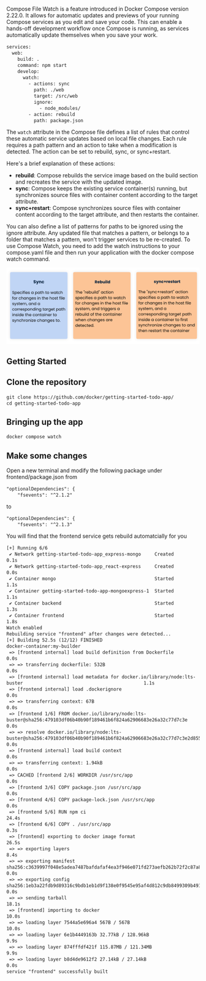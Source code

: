 
Compose File Watch is a feature introduced in Docker Compose version 2.22.0. It allows for automatic updates and previews of your running Compose services as you edit and save your code. This can enable a hands-off development workflow once Compose is running, as services automatically update themselves when you save your work.

```
services:
  web:
    build: .
    command: npm start
    develop:
      watch:   
        - actions: sync
          path: ./web
          target: /src/web
          ignore: 
            - node_modules/
        - action: rebuild
          path: package.json
```


The `watch` attribute in the Compose file defines a list of rules that control these automatic service updates based on local file changes. Each rule requires a path pattern and an action to take when a modification is detected. The action can be set to rebuild, sync, or sync+restart.

Here's a brief explanation of these actions:

- **rebuild**: Compose rebuilds the service image based on the build section and recreates the service with the updated image.
- **sync**: Compose keeps the existing service container(s) running, but synchronizes source files with container content according to the target attribute.
- **sync+restart**: Compose synchronizes source files with container content according to the target attribute, and then restarts the container.

You can also define a list of patterns for paths to be ignored using the ignore attribute. Any updated file that matches a pattern, or belongs to a folder that matches a pattern, won't trigger services to be re-created.
To use Compose Watch, you need to add the watch instructions to your compose.yaml file and then run your application with the docker compose watch command.

![file watch actions](images/file-watch-actions.png)

## Getting Started


## Clone the repository

```
git clone https://github.com/docker/getting-started-todo-app/
cd getting-started-todo-app
```

## Bringing up the app

```
docker compose watch
```

## Make some changes

Open a new terminal and modify the following package under frontend/package.json from 

```
"optionalDependencies": {
    "fsevents": "^2.1.2"
```

to

```
"optionalDependencies": {
    "fsevents": "^2.1.3"
```

You will find that the frontend service gets rebuild automatcially for you

```
[+] Running 6/6
 ✔ Network getting-started-todo-app_express-mongo     Created                                                          0.1s 
 ✔ Network getting-started-todo-app_react-express     Created                                                          0.0s 
 ✔ Container mongo                                    Started                                                          1.1s 
 ✔ Container getting-started-todo-app-mongoexpress-1  Started                                                          1.1s 
 ✔ Container backend                                  Started                                                          1.3s 
 ✔ Container frontend                                 Started                                                          1.8s 
Watch enabled
Rebuilding service "frontend" after changes were detected...
[+] Building 52.5s (12/12) FINISHED                                                             docker-container:my-builder
 => [frontend internal] load build definition from Dockerfile                                                          0.0s
 => => transferring dockerfile: 532B                                                                                   0.0s
 => [frontend internal] load metadata for docker.io/library/node:lts-buster                                            1.1s
 => [frontend internal] load .dockerignore                                                                             0.0s
 => => transferring context: 67B                                                                                       0.0s
 => [frontend 1/6] FROM docker.io/library/node:lts-buster@sha256:479103df06b40b90f189461b6f824a62906683e26a32c77d7c3e  0.0s
 => => resolve docker.io/library/node:lts-buster@sha256:479103df06b40b90f189461b6f824a62906683e26a32c77d7c3e2d855a0e3  0.0s
 => [frontend internal] load build context                                                                             0.0s
 => => transferring context: 1.94kB                                                                                    0.0s
 => CACHED [frontend 2/6] WORKDIR /usr/src/app                                                                         0.0s
 => [frontend 3/6] COPY package.json /usr/src/app                                                                      0.0s
 => [frontend 4/6] COPY package-lock.json /usr/src/app                                                                 0.0s
 => [frontend 5/6] RUN npm ci                                                                                         24.4s
 => [frontend 6/6] COPY . /usr/src/app                                                                                 0.3s 
 => [frontend] exporting to docker image format                                                                       26.5s 
 => => exporting layers                                                                                                8.4s 
 => => exporting manifest sha256:c3639997f048e5adea7487bafdafaf4ea3f946e071fd273aefb262b72f2c87a8                      0.0s 
 => => exporting config sha256:1eb3a22fdb9d89316c9bdb1eb1d9f138e0f9545e95af4d812c9db8499309b491                        0.0s
 => => sending tarball                                                                                                18.1s
 => [frontend] importing to docker                                                                                    10.0s
 => => loading layer 7544a5e696a4 567B / 567B                                                                         10.0s
 => => loading layer 6e1b4449163b 32.77kB / 128.96kB                                                                   9.9s
 => => loading layer 874fffdf421f 115.87MB / 121.34MB                                                                  9.9s
 => => loading layer b8d4de9612f2 27.14kB / 27.14kB                                                                    0.0s
service "frontend" successfully built
```








